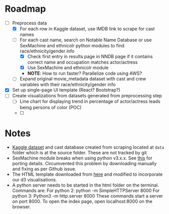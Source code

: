 # Roadmap
- [ ] Preprocess data
  - [x] For each row in Kaggle dataset, use IMDB link to scrape for cast names
  - [ ] For each cast name, search on Notable Name Database or use SexMachine and ethnicolr python modules to find race/ethnicity/gender info
    - [x] Check first entry in results page in NNDB page if it contains correct name and occupation matches actor/actress
    - [x] Use SexMachine and ethnicolr module
    * **NOTE**: How to run faster? Parallelize code using AWS?
  - [ ] Expand original movie_metadata dataset with cast and crew variables with their race/ethnicity/gender info
- [x] Set up single-page UI template (React? Bootstrap?)
- [ ] Create visualizations from datasets generated from preprocessing step
  - [ ] Line chart for displaying trend in percentage of actor/actress leads being persons of color (POC)
  - [ ] 

# Notes
* [Kaggle dataset](https://www.kaggle.com/carolzhangdc/imdb-5000-movie-dataset) and cast database created from scraping located at `data` folder which is at the source folder. These are not tracked by git
* SexMachine module breaks when using python v3.x.x. See [this](https://github.com/ferhatelmas/sexmachine/issues/6) for porting details. Circumvented this problem by downloading manually and fixing as per Github issue.
* The HTML template downloaded from [here](https://startbootstrap.com/themes/sb-admin-2/) and modified to incorporate our d3 visualisations.
* A python server needs to be started in the html folder on the terminal. Commands are:
  For python 2: python -m SimpleHTTPServer 8000
  For python 3: Python3 -m http.server 8000
  These commands start a server on port 8000. To open the index page, open localhost:8000 on the browser.